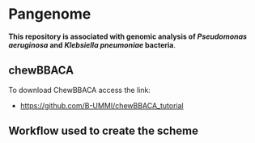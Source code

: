 # Pangenome
**This repository is associated with genomic analysis of *Pseudomonas aeruginosa* and *Klebsiella pneumoniae* bacteria**.

## chewBBACA

To download ChewBBACA access the link:

* https://github.com/B-UMMI/chewBBACA_tutorial

## Workflow used to create the scheme
